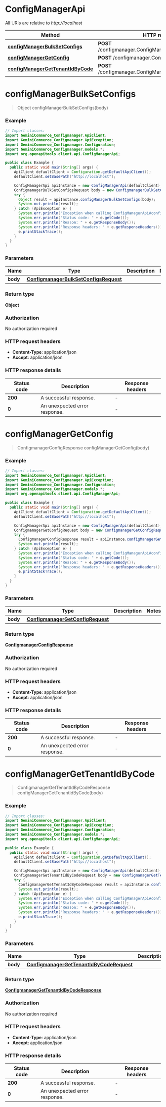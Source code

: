 # ConfigManagerApi

All URIs are relative to *http://localhost*

| Method | HTTP request | Description |
|------------- | ------------- | -------------|
| [**configManagerBulkSetConfigs**](ConfigManagerApi.md#configManagerBulkSetConfigs) | **POST** /configmanager.ConfigManager/BulkSetConfigs |  |
| [**configManagerGetConfig**](ConfigManagerApi.md#configManagerGetConfig) | **POST** /configmanager.ConfigManager/GetConfig |  |
| [**configManagerGetTenantIdByCode**](ConfigManagerApi.md#configManagerGetTenantIdByCode) | **POST** /configmanager.ConfigManager/GetTenantIdByCode |  |


<a id="configManagerBulkSetConfigs"></a>
# **configManagerBulkSetConfigs**
> Object configManagerBulkSetConfigs(body)



### Example
```java
// Import classes:
import GeminiCommerce_Configmanager.ApiClient;
import GeminiCommerce_Configmanager.ApiException;
import GeminiCommerce_Configmanager.Configuration;
import GeminiCommerce_Configmanager.models.*;
import org.openapitools.client.api.ConfigManagerApi;

public class Example {
  public static void main(String[] args) {
    ApiClient defaultClient = Configuration.getDefaultApiClient();
    defaultClient.setBasePath("http://localhost");

    ConfigManagerApi apiInstance = new ConfigManagerApi(defaultClient);
    ConfigmanagerBulkSetConfigsRequest body = new ConfigmanagerBulkSetConfigsRequest(); // ConfigmanagerBulkSetConfigsRequest | 
    try {
      Object result = apiInstance.configManagerBulkSetConfigs(body);
      System.out.println(result);
    } catch (ApiException e) {
      System.err.println("Exception when calling ConfigManagerApi#configManagerBulkSetConfigs");
      System.err.println("Status code: " + e.getCode());
      System.err.println("Reason: " + e.getResponseBody());
      System.err.println("Response headers: " + e.getResponseHeaders());
      e.printStackTrace();
    }
  }
}
```

### Parameters

| Name | Type | Description  | Notes |
|------------- | ------------- | ------------- | -------------|
| **body** | [**ConfigmanagerBulkSetConfigsRequest**](ConfigmanagerBulkSetConfigsRequest.md)|  | |

### Return type

**Object**

### Authorization

No authorization required

### HTTP request headers

 - **Content-Type**: application/json
 - **Accept**: application/json

### HTTP response details
| Status code | Description | Response headers |
|-------------|-------------|------------------|
| **200** | A successful response. |  -  |
| **0** | An unexpected error response. |  -  |

<a id="configManagerGetConfig"></a>
# **configManagerGetConfig**
> ConfigmanagerConfigResponse configManagerGetConfig(body)



### Example
```java
// Import classes:
import GeminiCommerce_Configmanager.ApiClient;
import GeminiCommerce_Configmanager.ApiException;
import GeminiCommerce_Configmanager.Configuration;
import GeminiCommerce_Configmanager.models.*;
import org.openapitools.client.api.ConfigManagerApi;

public class Example {
  public static void main(String[] args) {
    ApiClient defaultClient = Configuration.getDefaultApiClient();
    defaultClient.setBasePath("http://localhost");

    ConfigManagerApi apiInstance = new ConfigManagerApi(defaultClient);
    ConfigmanagerGetConfigRequest body = new ConfigmanagerGetConfigRequest(); // ConfigmanagerGetConfigRequest | 
    try {
      ConfigmanagerConfigResponse result = apiInstance.configManagerGetConfig(body);
      System.out.println(result);
    } catch (ApiException e) {
      System.err.println("Exception when calling ConfigManagerApi#configManagerGetConfig");
      System.err.println("Status code: " + e.getCode());
      System.err.println("Reason: " + e.getResponseBody());
      System.err.println("Response headers: " + e.getResponseHeaders());
      e.printStackTrace();
    }
  }
}
```

### Parameters

| Name | Type | Description  | Notes |
|------------- | ------------- | ------------- | -------------|
| **body** | [**ConfigmanagerGetConfigRequest**](ConfigmanagerGetConfigRequest.md)|  | |

### Return type

[**ConfigmanagerConfigResponse**](ConfigmanagerConfigResponse.md)

### Authorization

No authorization required

### HTTP request headers

 - **Content-Type**: application/json
 - **Accept**: application/json

### HTTP response details
| Status code | Description | Response headers |
|-------------|-------------|------------------|
| **200** | A successful response. |  -  |
| **0** | An unexpected error response. |  -  |

<a id="configManagerGetTenantIdByCode"></a>
# **configManagerGetTenantIdByCode**
> ConfigmanagerGetTenantIdByCodeResponse configManagerGetTenantIdByCode(body)



### Example
```java
// Import classes:
import GeminiCommerce_Configmanager.ApiClient;
import GeminiCommerce_Configmanager.ApiException;
import GeminiCommerce_Configmanager.Configuration;
import GeminiCommerce_Configmanager.models.*;
import org.openapitools.client.api.ConfigManagerApi;

public class Example {
  public static void main(String[] args) {
    ApiClient defaultClient = Configuration.getDefaultApiClient();
    defaultClient.setBasePath("http://localhost");

    ConfigManagerApi apiInstance = new ConfigManagerApi(defaultClient);
    ConfigmanagerGetTenantIdByCodeRequest body = new ConfigmanagerGetTenantIdByCodeRequest(); // ConfigmanagerGetTenantIdByCodeRequest | 
    try {
      ConfigmanagerGetTenantIdByCodeResponse result = apiInstance.configManagerGetTenantIdByCode(body);
      System.out.println(result);
    } catch (ApiException e) {
      System.err.println("Exception when calling ConfigManagerApi#configManagerGetTenantIdByCode");
      System.err.println("Status code: " + e.getCode());
      System.err.println("Reason: " + e.getResponseBody());
      System.err.println("Response headers: " + e.getResponseHeaders());
      e.printStackTrace();
    }
  }
}
```

### Parameters

| Name | Type | Description  | Notes |
|------------- | ------------- | ------------- | -------------|
| **body** | [**ConfigmanagerGetTenantIdByCodeRequest**](ConfigmanagerGetTenantIdByCodeRequest.md)|  | |

### Return type

[**ConfigmanagerGetTenantIdByCodeResponse**](ConfigmanagerGetTenantIdByCodeResponse.md)

### Authorization

No authorization required

### HTTP request headers

 - **Content-Type**: application/json
 - **Accept**: application/json

### HTTP response details
| Status code | Description | Response headers |
|-------------|-------------|------------------|
| **200** | A successful response. |  -  |
| **0** | An unexpected error response. |  -  |

